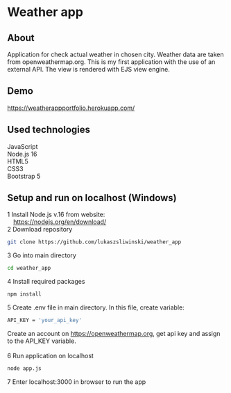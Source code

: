# Weather app

## About
Application for check actual weather in chosen city. Weather data are taken from openweathermap.org. This is my first application with the use of an external API. The view is rendered with EJS view engine.

## Demo
https://weatherappportfolio.herokuapp.com/

## Used technologies
JavaScript<br>
Node.js 16<br>
HTML5<br>
CSS3<br>
Bootstrap 5

## Setup and run on localhost (Windows)
1 Install Node.js v.16 from website:<br>
&emsp;https://nodejs.org/en/download/<br>
2 Download repository
```bash
git clone https://github.com/lukaszsliwinski/weather_app
```
3 Go into main directory
```bash
cd weather_app
```
4 Install required packages
```bash
npm install
```
5 Create .env file in main directory. In this file, create variable:
```bash
API_KEY = 'your_api_key'
```
Create an account on https://openweathermap.org, get api key and assign to the API_KEY variable.<br><br>
6 Run application on localhost
```bash
node app.js
```
7 Enter localhost:3000 in browser to run the app